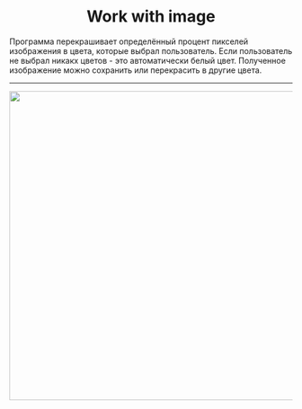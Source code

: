<h1 align="center">
  Work with image
</h1>
Программа перекрашивает определённый процент пикселей изображения в цвета, которые выбрал пользователь. Если пользователь не выбрал никакх цветов - это автоматически белый цвет. Полученное изображение можно сохранить или перекрасить в другие цвета.


----



<p align="center">
  <a>
    <img src="https://psv4.userapi.com/c856536/u347249780/docs/d12/62935bcbec8b/i.gif?extra=X-8iY8rnDyhQGy-Ish70wzpFXUV7eRsWo-oE1_VaO6hJvMQVkRQLlMrmJWWUV6CJij7Ulk0nC0_PrOvoAXrxtvuiQWD95bujQSUmcmevZHXBHUk9OvPMsRJTAbj94OUSo1JzKTHLZNJk5cBf5CTKNRBQ" width="550">
  </a>
</p>

